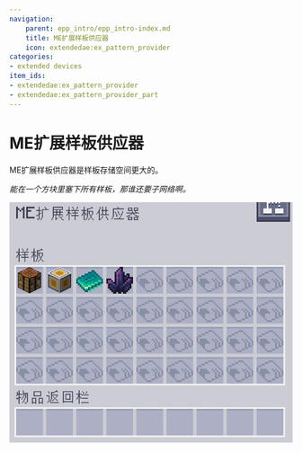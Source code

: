 ```yaml
---
navigation:
    parent: epp_intro/epp_intro-index.md
    title: ME扩展样板供应器
    icon: extendedae:ex_pattern_provider
categories:
- extended devices
item_ids:
- extendedae:ex_pattern_provider
- extendedae:ex_pattern_provider_part
---
```


# ME扩展样板供应器

<Row gap="20">
<BlockImage id="extendedae:ex_pattern_provider" scale="8"></BlockImage>
<BlockImage id="extendedae:ex_pattern_provider" p:push_direction="up" scale="8"></BlockImage>
<GameScene zoom="8" background="transparent">
  <ImportStructure src="../structure/cable_ex_pattern_provider.snbt"></ImportStructure>
</GameScene>
</Row>

ME扩展样板供应器是样板存储空间更大的<ItemLink id="ae2:pattern_provider" />。

*能在一个方块里塞下所有样板，那谁还要子网络啊。*

![扩展样板供应器界面](../pic/epp_gui.png)
